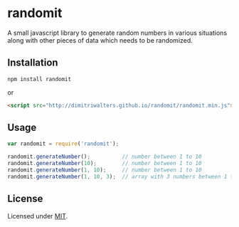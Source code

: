 # randomit

A small javascript library to generate random numbers in various situations along with other pieces of data which needs to be randomized.

## Installation

```
npm install randomit
```

or

```html
<script src="http://dimitriwalters.github.io/randomit/randomit.min.js"></script>
```

## Usage

```js
var randomit = require('randomit');

randomit.generateNumber();          // number between 1 to 10
randomit.generateNumber(10);        // number between 1 to 10
randomit.generateNumber(1, 10);     // number between 1 to 10
randomit.generateNumber(1, 10, 3);  // array with 3 numbers between 1 to 10
```

## License

Licensed under [MIT](http://opensource.org/licenses/MIT).
